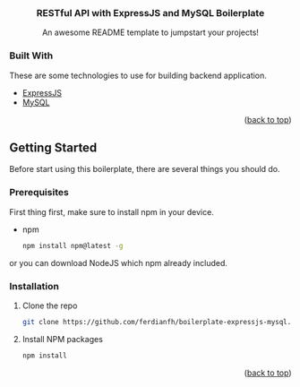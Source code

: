 <!-- PROJECT LOGO -->
<br />
<div align="center">
  <h3 align="center">RESTful API with ExpressJS and MySQL Boilerplate</h3>

  <p align="center">
    An awesome README template to jumpstart your projects!
   
  </p>
</div>

### Built With

These are some technologies to use for building backend application.

- [ExpressJS](https://expressjs.com/)
- [MySQL](https://www.mysql.com/)

<p align="right">(<a href="#top">back to top</a>)</p>

<!-- GETTING STARTED -->

## Getting Started

Before start using this boilerplate, there are several things you should do.

### Prerequisites

First thing first, make sure to install npm in your device.

- npm
  ```sh
  npm install npm@latest -g
  ```

or you can download NodeJS which npm already included.

### Installation

1. Clone the repo
   ```sh
   git clone https://github.com/ferdianfh/boilerplate-expressjs-mysql.git
   ```
2. Install NPM packages
   ```sh
   npm install
   ```

<p align="right">(<a href="#top">back to top</a>)</p>
